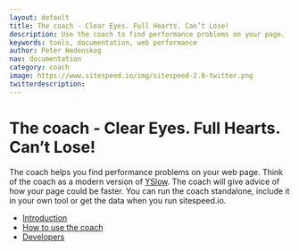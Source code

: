 ```yaml
---
layout: default
title: The coach - Clear Eyes. Full Hearts. Can’t Lose!
description: Use the coach to find performance problems on your page.
keywords: tools, documentation, web performance
author: Peter Hedenskog
nav: documentation
category: coach
image: https://www.sitespeed.io/img/sitespeed-2.0-twitter.png
twitterdescription:
---
```

# The coach - Clear Eyes. Full Hearts. Can’t Lose!

The coach helps you find performance problems on your web page. Think of the coach as a modern version of [YSlow](http://yslow.org/). The coach will give advice of how your page could be faster. You can run the coach standalone, include it in your own tool or get the data when you run sitespeed.io.

* [Introduction](introduction/)
* [How to use the coach](how-to/)
* [Developers](developers/)
